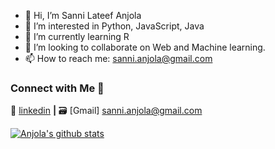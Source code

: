 - 👋 Hi, I’m Sanni Lateef Anjola
- 👀 I’m interested in Python, JavaScript, Java
- 🌱 I’m currently learning R
- 💞️ I’m looking to collaborate on Web and Machine learning.
- 📫 How to reach me: sanni.anjola@gmail.com

<!---
sanni-anjola/sanni-anjola is a ✨ special ✨ repository because its `README.md` (this file) appears on your GitHub profile.
You can click the Preview link to take a look at your changes.
--->


### Connect with Me 🤝
👔 [linkedin][linkedin] **|** 
🗃️ [Gmail] sanni.anjola@gmail.com

[![Anjola's github stats](https://github-readme-stats.vercel.app/api?username=sanni-anjola)](https://github.com/sanni-anjola/github-readme-stats)


[linkedin]: https://www.linkedin.com/in/lateef-sanni-490028188/
